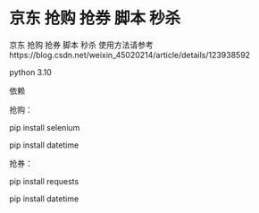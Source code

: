 # 京东 抢购 抢券 脚本 秒杀
京东 抢购 抢券 脚本 秒杀
使用方法请参考https://blog.csdn.net/weixin_45020214/article/details/123938592

python 3.10

依赖

抢购：

pip install selenium

pip install datetime

抢券：

pip install requests

pip install datetime
